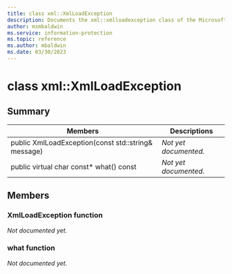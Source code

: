 ```yaml
---
title: class xml::XmlLoadException 
description: Documents the xml::xmlloadexception class of the Microsoft Information Protection (MIP) SDK.
author: msmbaldwin
ms.service: information-protection
ms.topic: reference
ms.author: mbaldwin
ms.date: 03/30/2023
---
```


# class xml::XmlLoadException 
  
## Summary
 Members                        | Descriptions                                
--------------------------------|---------------------------------------------
public XmlLoadException(const std::string& message)  | _Not yet documented._
public virtual char const* what() const  | _Not yet documented._
  
## Members
  
### XmlLoadException function
_Not documented yet._

  
### what function
_Not documented yet._
